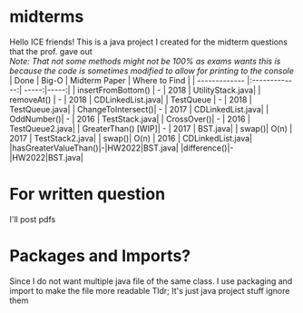 # midterms
Hello ICE friends! This is a java project I created for the midterm questions that the prof. gave out <br>
*Note: That not some methods might not be 100% as exams wants this is because the code is sometimes modified to allow for printing to the console*
| Done      | Big-O        | Midterm Paper | Where to Find |
| ------------- |:-------------:| -----:|-----:|
| insertFromBottom()     | - | 2018 | UtilityStack.java|
| removeAt()     | -      |   2018 | CDLinkedList.java|
| TestQueue | -      |    2018 | TestQueue.java|
| ChangeToIntersect()| - | 2017 | CDLinkedList.java|
| OddNumber()| - | 2016 | TestStack.java|
| CrossOver()| - | 2016 | TestQueue2.java|
| GreaterThan() [WIP]| - | 2017 | BST.java|
| swap()| O(n) | 2017 | TestStack2.java|
| swap()| O(n) | 2016 | CDLinkedList.java|
|hasGreaterValueThan()|-|HW2022|BST.java|
|difference()|-|HW2022|BST.java|


# For written question
I'll post pdfs

# Packages and Imports?
Since I do not want multiple java file of the same class. I use packaging and import to make the file more readable 
Tldr; It's just java project stuff ignore them